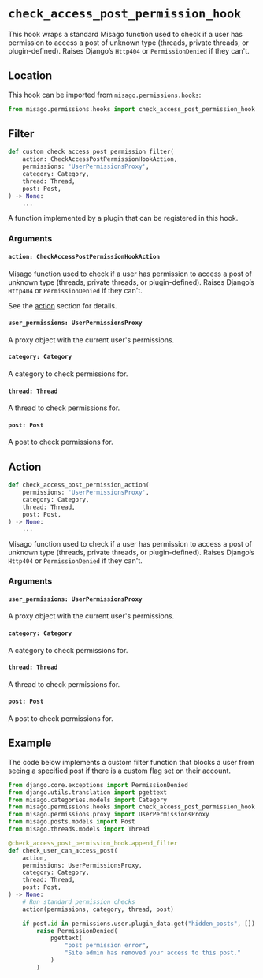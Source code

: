 # `check_access_post_permission_hook`

This hook wraps a standard Misago function used to check if a user has permission to access a post of unknown type (threads, private threads, or plugin-defined). Raises Django’s `Http404` or `PermissionDenied` if they can't.


## Location

This hook can be imported from `misago.permissions.hooks`:

```python
from misago.permissions.hooks import check_access_post_permission_hook
```


## Filter

```python
def custom_check_access_post_permission_filter(
    action: CheckAccessPostPermissionHookAction,
    permissions: 'UserPermissionsProxy',
    category: Category,
    thread: Thread,
    post: Post,
) -> None:
    ...
```

A function implemented by a plugin that can be registered in this hook.


### Arguments

#### `action: CheckAccessPostPermissionHookAction`

Misago function used to check if a user has permission to access a post of unknown type (threads, private threads, or plugin-defined). Raises Django’s `Http404` or `PermissionDenied` if they can't.

See the [action](#action) section for details.


#### `user_permissions: UserPermissionsProxy`

A proxy object with the current user's permissions.


#### `category: Category`

A category to check permissions for.


#### `thread: Thread`

A thread to check permissions for.


#### `post: Post`

A post to check permissions for.


## Action

```python
def check_access_post_permission_action(
    permissions: 'UserPermissionsProxy',
    category: Category,
    thread: Thread,
    post: Post,
) -> None:
    ...
```

Misago function used to check if a user has permission to access a post of unknown type (threads, private threads, or plugin-defined). Raises Django’s `Http404` or `PermissionDenied` if they can't.


### Arguments

#### `user_permissions: UserPermissionsProxy`

A proxy object with the current user's permissions.


#### `category: Category`

A category to check permissions for.


#### `thread: Thread`

A thread to check permissions for.


#### `post: Post`

A post to check permissions for.


## Example

The code below implements a custom filter function that blocks a user from seeing a specified post if there is a custom flag set on their account.

```python
from django.core.exceptions import PermissionDenied
from django.utils.translation import pgettext
from misago.categories.models import Category
from misago.permissions.hooks import check_access_post_permission_hook
from misago.permissions.proxy import UserPermissionsProxy
from misago.posts.models import Post
from misago.threads.models import Thread

@check_access_post_permission_hook.append_filter
def check_user_can_access_post(
    action,
    permissions: UserPermissionsProxy,
    category: Category,
    thread: Thread,
    post: Post,
) -> None:
    # Run standard permission checks
    action(permissions, category, thread, post)

    if post.id in permissions.user.plugin_data.get("hidden_posts", []):
        raise PermissionDenied(
            pgettext(
                "post permission error",
                "Site admin has removed your access to this post."
            )
        )
```